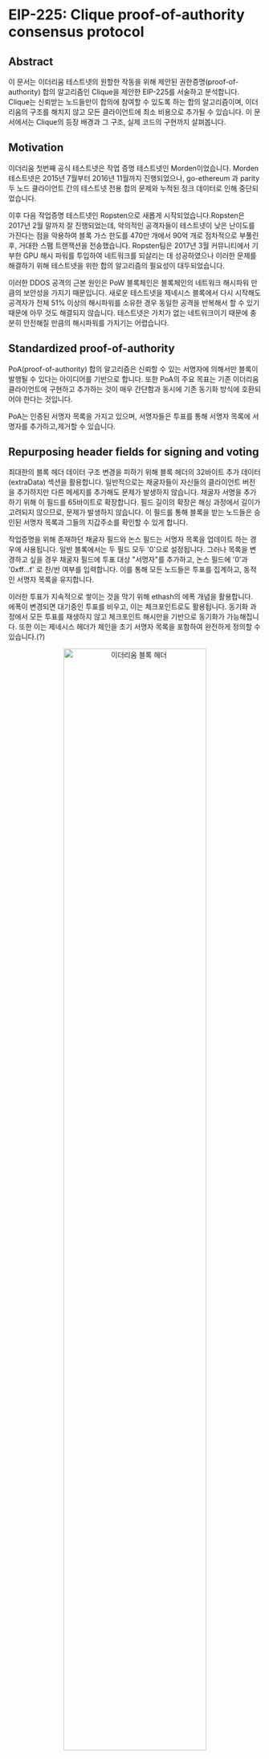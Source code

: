 # EIP-225: Clique proof-of-authority consensus protocol


## Abstract
이 문서는 이더리움 테스트넷의 원할한 작동을 위해 제안된 권한증명(proof-of-authority) 합의 알고리즘인 Clique을 제안한 EIP-225를 서술하고 분석합니다. Clique는 신뢰받는 노드들만이 합의에 참여할 수 있도록 하는 합의 알고리즘이며, 이더리움의 구조를 해치지 않고 모든 클라이언트에 최소 비용으로 추가될 수 있습니다. 이 문서에서는 Clique의 등장 배경과 그 구조, 실제 코드의 구현까지 살펴봅니다.

## Motivation
이더리움 첫번째 공식 테스트넷은 작업 증명 테스트넷인 Morden이었습니다.
Morden 테스트넷은 2015년 7월부터 2016년 11월까지 진행되었으나, go-ethereum 과 parity 두 노드 클라이언트 간의 테스트넷 전용 합의 문제와 누적된 정크 데이터로 인해 중단되었습니다. 

이후 다음 작업증명 테스트넷인 Ropsten으로 새롭게 시작되었습니다.Ropsten은 2017년 2월 말까지 잘 진행되었는데, 악의적인 공격자들이 테스트넷이 낮은 난이도를 가진다는 점을 악용하여 블록 가스 한도를 470만 개에서 90억 개로 점차적으로 부풀린후, 거대한 스팸 트랜잭션을 전송했습니다. Ropsten팀은 2017년 3월 커뮤니티에서 기부한 GPU 해시 파워를 투입하여 네트워크를 되살리는 데 성공하였으나 이러한 문제를 해결하기 위해 테스트넷을 위한 합의 알고리즘의 필요성이 대두되었습니다. 

이러한 DDOS 공격의 근본 원인은 PoW 블록체인은 블록체인의 네트워크 해시파워 만큼의 보안성을 가지기 때문입니다. 새로운 테스트넷을 제네시스 블록에서 다시 시작해도 공격자가 전체 51% 이상의 해시파워를 소유한 경우 동일한 공격을 반복해서 할 수 있기 때문에 아무 것도 해결되지 않습니다. 테스트넷은 가치가 없는 네트워크이기 때문에 충분히 안전해질 만큼의 해시파워를 가지기는 어렵습니다. 

## Standardized proof-of-authority

PoA(proof-of-authority) 합의 알고리즘은 신뢰할 수 있는 서명자에 의해서만 블록이 발행될 수 있다는 아이디어를 기반으로 합니다. 또한 PoA의 주요 목표는 기존 이더리움 클라이언트에 구현하고 추가하는 것이 매우 간단함과 동시에 기존 동기화 방식에 호환되어야 한다는 것입니다. 

PoA는 인증된 서명자 목록을 가지고 있으며, 서명자들은 투표를 통해 서명자 목록에 서명자를 추가하고,제거할 수 있습니다.

## Repurposing header fields for signing and voting

최대한의 블록 헤더 데이터 구조 변경을 피하기 위해 블록 헤더의 32바이트 추가 데이터(extraData) 섹션을 활용합니다. 일반적으로는 채굴자들이 자신들의 클라이언트 버전을 추가하지만 다른 메세지를 추가해도 문제가 발생하지 않습니다. 채굴자 서명을 추가하기 위해 이 필드를 65바이트로 확장합니다. 필드 길이의 확장은 해싱 과정에서 길이가 고려되지 않으므로, 문제가 발생하지 않습니다. 이 필드를 통해 블록을 받는 노드들은 승인된 서명자 목록과 그들의 지갑주소를 확인할 수 있게 합니다. 

작업증명을 위해 존재하던 채굴자 필드와 논스 필드는 서명자 목록을 업데이트 하는 경우에 사용됩니다. 일반 블록에서는 두 필드 모두 '0'으로 설정됩니다. 그러나 목록을 변경하고 싶을 경우 채굴자 필드에 투표 대상 "서명자"를 추가하고, 논스 필드에 '0'과 '0xff...f' 로 찬/반 여부를 입력합니다. 이를 통해 모든 노드들은 투표를 집계하고, 동적인 서명자 목록을 유지합니다.

이러한 투표가 지속적으로 쌓이는 것을 막기 위해 ethash의 에폭 개념을 활용합니다. 에폭이 변경되면 대기중인 투표를 비우고, 이는 체크포인트로도 활용됩니다. 동기화 과정에서 모든 투표를 재생하지 않고 체크포인트 해시만을 기반으로 동기화가 가능해집니다. 또한 이는 제네시스 헤더가 체인을 초기 서명자 목록을 포함하여 완전하게 정의할 수 있습니다.(?) 

<p align="center">
  <img src="img/block_header.png" alt="이더리움 블록 헤더" width="75%">
</p>

<p align="center">이더리움 블록 헤더</p>

## 공격 가능성

#### 공격 시나리오1: 악의적인 서명자 
악의적인 사용자가 서명자 목록에 추가되거나 서명자의 키에 문제가 발생할 수 있습니다. 따라서 Clique는 N의 서명자 목록이 주어지면, 모든 서명자가 해당 시점의 전체 K 블록에서 하나의 블록만을 투표할 수 있게끔 합니다. 이는 피해를 제한하고, 악의적인 사용자를 투표로 축출할 수 있게 합니다. 

#### 공격 시나리오2: 서명자 검열
또다른 공격 방식은 서명자가 자신들을 제거하려고 시도하는 블록을 검열하는 경우입니다. 이를 방지하기 위해 서명자가 생성할수 있는 블록을 2/N 블록 당 하나로 제한합니다. 따라서 서명자는 검열하기 위해 51% 이상의 서명 계정을 통제해야 하며 이는 이미 게임에 진 경우입니다. 

#### 공격 시나리오3: 스팸 서명자
다른 방식은 계속 새로운 서명자를 추가하는 스팸 투표를 블록에 추가하는 것입니다. 노드는 모든 투표를 집계해야 함으로 이는 무한하게 증가될 수 있습니다. 때문에 앞서 설명한 에폭을 활용해 일정 시간이 지나면 투표가 종료되게끔 합니다. 

#### 공격 시나리오4: 동시 차단
최악의 경우 서명자 수가 N이고, 해당 시점의 경쟁하는 블록의 수가 K라면 N-K+1의 서명자들이 경쟁할 수 있습니다. 경쟁을 피하기 위해 서명자들이 블록에 약간의 더미 오프셋을 추가하는 시나리오가 있을 수 있습니다. 이는 드물지만 작은 포크를 발생시킬 수 있습니다. 따라서 이러한 경우가 적발되면 투표를 통해 축출합니다. 

## 블록 권한 부여
서명자의 블록 승인은 서명을 제외한 모든 블록 헤더의 내용을 포함하는 해시값을 서명하는 것을 의미합니다. 이는 서명을 포함하지 않으므로 최종 블록 해시와는 다릅니다. 이는 secp256k1곡선을 사용해 서명되며 서명은 extraData에 추가됩니다. 앞서 서술한 공격 시나리오의 해결책으로 서명자는 연속된 블록 중 하나만 서명할 수 있습니다. 채굴자들은 서명 차례가 결정되며 순서는 고정되어 있지 않지만 맞는 차례에 서명한 경우 가중치를 얻습니다.

다음과 같은 제안된 전략은 네트워크 트래픽과 작은 분기를 줄일 수 있으므로 최적의 서명 전략은 다음과 같습니다.

1. 다음 블록의 최적 서명 시간(parent + BLOCK_PERIOD)을 계산합니다.
2. 서명자가 차례일 경우, 최적 시가까지 대기하고 즉시 방송합니다.
3. 서명자가 차례가 아닐 경우, 서명을 rand(SIGNER_COUNT * 500ms)만큼 지연시킵니다.

## 서명자에 대한 투표
에폭이 변경되는 경우 확정되지 않은 모든 투표는 삭제되고 처음부터 시작됩니다. 에폭 변경 블록의 헤더에는 투표가 포함되서는 안됩니다. 다수결에 도달한 투표은 즉시 효력을 발생합니다. 유효하지 않은 투표는 구현의 단순화를 위해 처벌받지 않습니다.

####  계단식 투표
서명자를 추방할 때 복잡한 경우가 발생할 수 잇습니다. 이전에 승인된 서명자가 제거되면 제안 승인에 필요한 서명자가 줄어들어 보류중인 제안이 다수결에 도달해 새 제안이 통과되는 상황이 발생합니다.

충돌하는 여러 제안이 동시에 통과되는경우 서명자가 자신이 생성한 모든 블록에서 자신의 투표를 뒤집을 수 있기 때문에, 어떤 제안을 우선해야 하는지는 명확하지 않습니다. 따라서 Clique는 이러한 문제를 해결하기 위해 블록의 투표 대상자(수혜자)만이 목록에서 제거되거나 삭제될 수 있도록 합니다. 과반에 도달한 다른 서명자가 있더라도 반영하지 않습니다.

####  투표 전략
블록체인에는 변경사항이 발생할 수 있으므로 투표한 블록이 최종 체인에 포함되지 않는 경우가 생길 수 있습니다. 


블록체인은 작은 재구성이 발생할 수 있으므로, “투표하고 잊기”라는 단순한 투표 메커니즘은 최적이 아닐 수 있습니다. 왜냐하면 단일 투표가 포함된 블록이 최종 체인에 포함되지 않을 수 있기 때문입니다. 따라서 투표를 하였더라도 해당 투표 내용을 즉시 제거하지 않고, "제안"으로 남겨 목록을 유지하도록 하여 재구성이 발생하더라도 다시 투표할 수 있도록 합니다.
 
####  사양 및 변경사항
이더리움 헤더의 용도는 다음과 같이 변경됩니다.

<b>miner(수혜자)</b>: 승인된 서명자 목록 수정을 제안할 주소입니다. 일반적으로 0으로 채워야 하며 투표하는 동안에만 수정되어야 하지만, 0이 아닌 값도 복잡성을 피하기 위해 허용됩니다. 그러나 에폭이 전환되는 경우에는 항상 0 값만이 허용됩니다. 블록의 트랜잭션 실행은 실제 블록 서명자(extraData에 위치한)가 실행하며 트랜잭션 수수료는 서명자 계정에 전달됩니다.

<b>nonce</b>: 논스는 블록 서명자의 제안이 포함됩니다.  
기존 서명자에 대한 권한 취소를 제안할 경우 NONCE_DROP를 포함하며, 새 서명자로 권한 부여를 제안하는 경우 NONCE_AUTH를 포함합니다. 에폭이 변경되는 블록의 경우에는 0 값 만을 허용합니다. 

<b>extraData</b>: EXTRA_VANITY와 EXTRA_SEAL가 포함된 필드입니다. 처음 EXTRA_VANITY에는 서명자 고유(Vanity) 데이터가 포함되며, 마지막 EXTRA_SEAL에는 헤더를 봉인하는 서명자의 서명이 저장됩니다. 
체크포인트 블록에서는 두 그 사이에 서명자 목록(N*20 bytes)을 포함해야 합니다. 

<b>mixHash</b>: 믹스 해시는 포크 방지 용으로 사용되며, DAO 동안의 extra-data와 유사합니다.


<b>ommersHash</b>: 작업증명이 아니므로 의미가 없기 떄문에 엉클 해시와 동일합니다.


<b>timestamp</b>: 목표 블록 시간 이상이어야 합니다. 

<b>difficulty</b>: 차례에 따라 DIFF_NOTURN 또는 DIFF_INTURN을 저장합니다.

코드상에 추가된 구현상의 상수와 구조들은 다음과 같습니다. 

consensus/clique/clique.go
```go
...
const (
	
	checkpointInterval = 1024 // Number of blocks after which to save the vote snapshot to the database
	inmemorySnapshots  = 128  // Number of recent vote snapshots to keep in memory
	inmemorySignatures = 4096 // Number of recent block signatures to keep in memory

	wiggleTime = 500 * time.Millisecond // Random delay (per signer) to allow concurrent signers
)

// Clique proof-of-authority protocol constants.
var (
	//EPOCH_LENGTH: 보류 중인 투표를 체크포인트하고 재설정할 수 있는 블록 수입니다. 메인넷 ethash epoch와 유사하게 유지되도록 30000으로 제안되었습니다.
	epochLength = uint64(30000) // Default number of blocks after which to checkpoint and reset the pending votes

	//EXTRA_VANITY: 서명자 고유(Vanity)를 위해 예약된 추가 데이터 접두어 바이트 수를 32 bytes로 고정합니다
	extraVanity = 32                     // Fixed number of extra-data prefix bytes reserved for signer vanity
	
	//EXTRA_SEAL: 서명자 봉인을 위해 예약된 추가 데이터 접미사 바이트 수를 65 bytes로 고정했습니다.서명이  표준 secp256k1 곡선을 기준으로 고정되며 제네시스 블록에 0으로 채워져 있습니다.
	extraSeal   = crypto.SignatureLength // Fixed number of extra-data suffix bytes reserved for signer seal

	//NONCE_AUTH: 새 서명자 추가에 투표할 매직 논스 번호입니다.0xffffffffffffffff
	nonceAuthVote = hexutil.MustDecode("0xffffffffffffffff") // Magic nonce number to vote on adding a new signer

	//NONCE_DROP: 서명자 제거에 투표할 매직 논스 번호입니다.0x0000000000000000
	nonceDropVote = hexutil.MustDecode("0x0000000000000000") // Magic nonce number to vote on removing a signer.

	//UNCLE_HASH: 엉클블록은 Clique 에서 의미가 없기 떄문에 Keccak256(RLP([]))로 고정합니다. 
	uncleHash = types.CalcUncleHash(nil) // Always Keccak256(RLP([])) as uncles are meaningless outside of PoW.

  //DIFF_INTURN: 차례가 포함된 서명이 포함된 블록에 대한 블록 점수(난이도)입니다.약간의 선호도를 표시하기 위해 2로 표현됩니다.
	diffInTurn = big.NewInt(2) // Block difficulty for in-turn signatures

  //DIFF_NOTURN: 순서를 벗어난 서명이 포함된 블록에 대한 블록 점수(난이도)입니다. 임의의 기준선 상수여야 하기 때문에 1로 제안됩니다.
	diffNoTurn = big.NewInt(1) // Block difficulty for out-of-turn signatures
)
...
// Clique is the proof-of-authority consensus engine proposed to support the
// Ethereum testnet following the Ropsten attacks.
type Clique struct {
	config *params.CliqueConfig // Consensus engine configuration parameters
	db     ethdb.Database       // Database to store and retrieve snapshot checkpoints

	recents    *lru.Cache[common.Hash, *Snapshot] // Snapshots for recent block to speed up reorgs
	signatures *sigLRU                            // Signatures of recent blocks to speed up mining

	proposals map[common.Address]bool // Current list of proposals we are pushing

	signer common.Address // Ethereum address of the signing key
	signFn SignerFn       // Signer function to authorize hashes with
	lock   sync.RWMutex   // Protects the signer and proposals fields

	// The fields below are for testing only
	fakeDiff bool // Skip difficulty verifications
}
...
```

param/config.go
```go
// CliqueConfig is the consensus engine configs for proof-of-authority based sealing.
type CliqueConfig struct {
	Period uint64 `json:"period"` // Number of seconds between blocks to enforce
	Epoch  uint64 `json:"epoch"`  // Epoch length to reset votes and checkpoint
}
...
	GoerliChainConfig = &ChainConfig{
			ChainID:        big.NewInt(5),
			HomesteadBlock: big.NewInt(0),
			// EIP-779, Goerli test network 상에서는 TheDAO hard-fork 가 적용되지 않습니다.
			DAOForkBlock:                  nil,
			DAOForkSupport:                true,
			EIP150Block:                   big.NewInt(0),
			EIP155Block:                   big.NewInt(0),
			EIP158Block:                   big.NewInt(0),
			ByzantiumBlock:                big.NewInt(0),
			ConstantinopleBlock:           big.NewInt(0),
			PetersburgBlock:               big.NewInt(0),
			IstanbulBlock:                 big.NewInt(1_561_651),
			MuirGlacierBlock:              nil,
			BerlinBlock:                   big.NewInt(4_460_644),
			LondonBlock:                   big.NewInt(5_062_605),
			ArrowGlacierBlock:             nil,
			TerminalTotalDifficulty:       big.NewInt(10_790_000),
			TerminalTotalDifficultyPassed: true,
			ShanghaiTime:                  newUint64(1678832736),
			CancunTime:                    newUint64(1705473120),

			//BLOCK_PERIOD: 연속된 두 블록의 타임스탬프 간의 최소 차이입니다. 메인넷 ethash 블록시간과 유사하게 유지되도록 15초로  제안되었습니다.
			Clique: &CliqueConfig{
				Period: 15,
				Epoch:  30000,
			},
		}
```

clique/clique.go
```go
...
// Vote represents a single vote that an authorized signer made to modify the
// list of authorizations.
type Vote struct {
	Signer    common.Address `json:"signer"`    // Authorized signer that cast this vote
	Block     uint64         `json:"block"`     // Block number the vote was cast in (expire old votes)
	Address   common.Address `json:"address"`   // Account being voted on to change its authorization
	Authorize bool           `json:"authorize"` // Whether to authorize or deauthorize the voted account
}

// Tally is a simple vote tally to keep the current score of votes. Votes that
// go against the proposal aren't counted since it's equivalent to not voting.
type Tally struct {
	Authorize bool `json:"authorize"` // Whether the vote is about authorizing or kicking someone
	Votes     int  `json:"votes"`     // Number of votes until now wanting to pass the proposal
}

type sigLRU = lru.Cache[common.Hash, common.Address]

// Snapshot is the state of the authorization voting at a given point in time.
type Snapshot struct {
	config   *params.CliqueConfig // Consensus engine parameters to fine tune behavior
	sigcache *sigLRU              // Cache of recent block signatures to speed up ecrecover
	Number  uint64                      `json:"number"`  // Block number where the snapshot was created
	Hash    common.Hash                 `json:"hash"`    // Block hash where the snapshot was created
	Signers map[common.Address]struct{} `json:"signers"` // Set of authorized signers at this moment
	Recents map[uint64]common.Address   `json:"recents"` // Set of recent signers for spam protections
	Votes   []*Vote                     `json:"votes"`   // List of votes cast in chronological order
	Tally   map[common.Address]Tally    `json:"tally"`   // Current vote tally to avoid recalculating
}
```



Test Cases
```go
// block represents a single block signed by a parcitular account, where
// the account may or may not have cast a Clique vote.
type block struct {
  signer     string   // Account that signed this particular block
  voted      string   // Optional value if the signer voted on adding/removing someone
  auth       bool     // Whether the vote was to authorize (or deauthorize)
  checkpoint []string // List of authorized signers if this is an epoch block
}

// Define the various voting scenarios to test
tests := []struct {
  epoch   uint64   // Number of blocks in an epoch (unset = 30000)
  signers []string // Initial list of authorized signers in the genesis
  blocks  []block  // Chain of signed blocks, potentially influencing auths
  results []string // Final list of authorized signers after all blocks
  failure error    // Failure if some block is invalid according to the rules
}{
  {
    // Single signer, no votes cast
    signers: []string{"A"},
    blocks:  []block{
      {signer: "A"}
    },
    results: []string{"A"},
  }, {
    // Single signer, voting to add two others (only accept first, second needs 2 votes)
    signers: []string{"A"},
    blocks:  []block{
      {signer: "A", voted: "B", auth: true},
      {signer: "B"},
      {signer: "A", voted: "C", auth: true},
    },
    results: []string{"A", "B"},
  }, {
    // Two signers, voting to add three others (only accept first two, third needs 3 votes already)
    signers: []string{"A", "B"},
    blocks:  []block{
      {signer: "A", voted: "C", auth: true},
      {signer: "B", voted: "C", auth: true},
      {signer: "A", voted: "D", auth: true},
      {signer: "B", voted: "D", auth: true},
      {signer: "C"},
      {signer: "A", voted: "E", auth: true},
      {signer: "B", voted: "E", auth: true},
    },
    results: []string{"A", "B", "C", "D"},
  }, {
    // Single signer, dropping itself (weird, but one less cornercase by explicitly allowing this)
    signers: []string{"A"},
    blocks:  []block{
      {signer: "A", voted: "A", auth: false},
    },
    results: []string{},
  }, {
    // Two signers, actually needing mutual consent to drop either of them (not fulfilled)
    signers: []string{"A", "B"},
    blocks:  []block{
      {signer: "A", voted: "B", auth: false},
    },
    results: []string{"A", "B"},
  }, {
    // Two signers, actually needing mutual consent to drop either of them (fulfilled)
    signers: []string{"A", "B"},
    blocks:  []block{
      {signer: "A", voted: "B", auth: false},
      {signer: "B", voted: "B", auth: false},
    },
    results: []string{"A"},
  }, {
    // Three signers, two of them deciding to drop the third
    signers: []string{"A", "B", "C"},
    blocks:  []block{
      {signer: "A", voted: "C", auth: false},
      {signer: "B", voted: "C", auth: false},
    },
    results: []string{"A", "B"},
  }, {
    // Four signers, consensus of two not being enough to drop anyone
    signers: []string{"A", "B", "C", "D"},
    blocks:  []block{
      {signer: "A", voted: "C", auth: false},
      {signer: "B", voted: "C", auth: false},
    },
    results: []string{"A", "B", "C", "D"},
  }, {
    // Four signers, consensus of three already being enough to drop someone
    signers: []string{"A", "B", "C", "D"},
    blocks:  []block{
      {signer: "A", voted: "D", auth: false},
      {signer: "B", voted: "D", auth: false},
      {signer: "C", voted: "D", auth: false},
    },
    results: []string{"A", "B", "C"},
  }, {
    // Authorizations are counted once per signer per target
    signers: []string{"A", "B"},
    blocks:  []block{
      {signer: "A", voted: "C", auth: true},
      {signer: "B"},
      {signer: "A", voted: "C", auth: true},
      {signer: "B"},
      {signer: "A", voted: "C", auth: true},
    },
    results: []string{"A", "B"},
  }, {
    // Authorizing multiple accounts concurrently is permitted
    signers: []string{"A", "B"},
    blocks:  []block{
      {signer: "A", voted: "C", auth: true},
      {signer: "B"},
      {signer: "A", voted: "D", auth: true},
      {signer: "B"},
      {signer: "A"},
      {signer: "B", voted: "D", auth: true},
      {signer: "A"},
      {signer: "B", voted: "C", auth: true},
    },
    results: []string{"A", "B", "C", "D"},
  }, {
    // Deauthorizations are counted once per signer per target
    signers: []string{"A", "B"},
    blocks:  []block{
      {signer: "A", voted: "B", auth: false},
      {signer: "B"},
      {signer: "A", voted: "B", auth: false},
      {signer: "B"},
      {signer: "A", voted: "B", auth: false},
    },
    results: []string{"A", "B"},
  }, {
    // Deauthorizing multiple accounts concurrently is permitted
    signers: []string{"A", "B", "C", "D"},
    blocks:  []block{
      {signer: "A", voted: "C", auth: false},
      {signer: "B"},
      {signer: "C"},
      {signer: "A", voted: "D", auth: false},
      {signer: "B"},
      {signer: "C"},
      {signer: "A"},
      {signer: "B", voted: "D", auth: false},
      {signer: "C", voted: "D", auth: false},
      {signer: "A"},
      {signer: "B", voted: "C", auth: false},
    },
    results: []string{"A", "B"},
  }, {
    // Votes from deauthorized signers are discarded immediately (deauth votes)
    signers: []string{"A", "B", "C"},
    blocks:  []block{
      {signer: "C", voted: "B", auth: false},
      {signer: "A", voted: "C", auth: false},
      {signer: "B", voted: "C", auth: false},
      {signer: "A", voted: "B", auth: false},
    },
    results: []string{"A", "B"},
  }, {
    // Votes from deauthorized signers are discarded immediately (auth votes)
    signers: []string{"A", "B", "C"},
    blocks:  []block{
      {signer: "C", voted: "D", auth: true},
      {signer: "A", voted: "C", auth: false},
      {signer: "B", voted: "C", auth: false},
      {signer: "A", voted: "D", auth: true},
    },
    results: []string{"A", "B"},
  }, {
    // Cascading changes are not allowed, only the account being voted on may change
    signers: []string{"A", "B", "C", "D"},
    blocks:  []block{
      {signer: "A", voted: "C", auth: false},
      {signer: "B"},
      {signer: "C"},
      {signer: "A", voted: "D", auth: false},
      {signer: "B", voted: "C", auth: false},
      {signer: "C"},
      {signer: "A"},
      {signer: "B", voted: "D", auth: false},
      {signer: "C", voted: "D", auth: false},
    },
    results: []string{"A", "B", "C"},
  }, {
    // Changes reaching consensus out of bounds (via a deauth) execute on touch
    signers: []string{"A", "B", "C", "D"},
    blocks:  []block{
      {signer: "A", voted: "C", auth: false},
      {signer: "B"},
      {signer: "C"},
      {signer: "A", voted: "D", auth: false},
      {signer: "B", voted: "C", auth: false},
      {signer: "C"},
      {signer: "A"},
      {signer: "B", voted: "D", auth: false},
      {signer: "C", voted: "D", auth: false},
      {signer: "A"},
      {signer: "C", voted: "C", auth: true},
    },
    results: []string{"A", "B"},
  }, {
    // Changes reaching consensus out of bounds (via a deauth) may go out of consensus on first touch
    signers: []string{"A", "B", "C", "D"},
    blocks:  []block{
      {signer: "A", voted: "C", auth: false},
      {signer: "B"},
      {signer: "C"},
      {signer: "A", voted: "D", auth: false},
      {signer: "B", voted: "C", auth: false},
      {signer: "C"},
      {signer: "A"},
      {signer: "B", voted: "D", auth: false},
      {signer: "C", voted: "D", auth: false},
      {signer: "A"},
      {signer: "B", voted: "C", auth: true},
    },
    results: []string{"A", "B", "C"},
  }, {
    // Ensure that pending votes don't survive authorization status changes. This
    // corner case can only appear if a signer is quickly added, removed and then
    // readded (or the inverse), while one of the original voters dropped. If a
    // past vote is left cached in the system somewhere, this will interfere with
    // the final signer outcome.
    signers: []string{"A", "B", "C", "D", "E"},
    blocks:  []block{
      {signer: "A", voted: "F", auth: true}, // Authorize F, 3 votes needed
      {signer: "B", voted: "F", auth: true},
      {signer: "C", voted: "F", auth: true},
      {signer: "D", voted: "F", auth: false}, // Deauthorize F, 4 votes needed (leave A's previous vote "unchanged")
      {signer: "E", voted: "F", auth: false},
      {signer: "B", voted: "F", auth: false},
      {signer: "C", voted: "F", auth: false},
      {signer: "D", voted: "F", auth: true}, // Almost authorize F, 2/3 votes needed
      {signer: "E", voted: "F", auth: true},
      {signer: "B", voted: "A", auth: false}, // Deauthorize A, 3 votes needed
      {signer: "C", voted: "A", auth: false},
      {signer: "D", voted: "A", auth: false},
      {signer: "B", voted: "F", auth: true}, // Finish authorizing F, 3/3 votes needed
    },
    results: []string{"B", "C", "D", "E", "F"},
  }, {
    // Epoch transitions reset all votes to allow chain checkpointing
    epoch:   3,
    signers: []string{"A", "B"},
    blocks:  []block{
      {signer: "A", voted: "C", auth: true},
      {signer: "B"},
      {signer: "A", checkpoint: []string{"A", "B"}},
      {signer: "B", voted: "C", auth: true},
    },
    results: []string{"A", "B"},
  }, {
    // An unauthorized signer should not be able to sign blocks
    signers: []string{"A"},
    blocks:  []block{
      {signer: "B"},
    },
    failure: errUnauthorizedSigner,
  }, {
    // An authorized signer that signed recently should not be able to sign again
    signers: []string{"A", "B"},
  blocks []block{
      {signer: "A"},
      {signer: "A"},
    },
    failure: errRecentlySigned,
  }, {
    // Recent signatures should not reset on checkpoint blocks imported in a batch
    epoch:   3,
    signers: []string{"A", "B", "C"},
    blocks:  []block{
      {signer: "A"},
      {signer: "B"},
      {signer: "A", checkpoint: []string{"A", "B", "C"}},
      {signer: "A"},
    },
    failure: errRecentlySigned,
  },,
}
```

## Reference
https://eips.ethereum.org/EIPS/eip-225
https://preethikasireddy.medium.com/how-does-ethereum-work-anyway-22d1df506369
https://consensys.io/blog/the-history-of-ethereum-testnets


